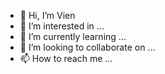 - 👋 Hi, I’m Vien
- 👀 I’m interested in ...
- 🌱 I’m currently learning ...
- 💞️ I’m looking to collaborate on ...
- 📫 How to reach me ...

<!---
dipro-viennl/dipro-viennl is a ✨ special ✨ repository because its `README.md` (this file) appears on your GitHub profile.
You can click the Preview link to take a look at your changes.
--->
